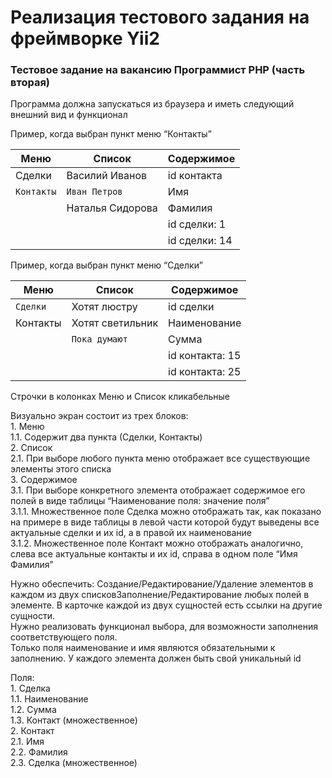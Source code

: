 # Реализация тестового задания на фреймворке Yii2


### Тестовое задание на вакансию Программист PHP (часть вторая)


Программа должна запускаться из браузера и иметь следующий внешний вид и функционал


Пример, когда выбран пункт меню “Контакты”

|    Меню   |      Список      |             Содержимое               |
|-----------|------------------|--------------------------------------|
|Сделки     |Василий Иванов    | id контакта   |  15                  |
|`Контакты` |`Иван Петров`     | Имя           |  Иван                |
|           |Наталья Сидорова  | Фамилия       |  Петров              |
|           |                  | id сделки: 1  |  Пока думают         |
|           |                  | id сделки: 14 |  Хотят светильник    |


Пример, когда выбран пункт меню “Сделки”

|    Меню   |      Список      |              Содержимое              |
|-----------|------------------|--------------------------------------|
|`Сделки`   |Хотят люстру      | id сделки       |  1                 |
|Контакты   |Хотят светильник  | Наименование    |  Пока думают       |
|           |`Пока думают`     | Сумма           |  4 000             |
|           |                  | id контакта: 15 |  Иван Петров       |
|           |                  | id контакта: 25 |  Наталья Сидорова  |


Строчки в колонках Меню и Список кликабельные

Визуально экран состоит из трех блоков:  
1.​ Меню   
  1.1.​ Содержит два пункта (Сделки, Контакты)  
2.​ Список  
  2.1.​ При выборе любого пункта меню отображает все существующие элементы этого списка  
3.​ Содержимое  
  3.1.​ При выборе конкретного элемента отображает содержимое его полей в виде таблицы “Наименование поля: значение поля”  
    3.1.1.​ Множественное поле Сделка можно отображать так, как показано на примере в виде таблицы в левой части которой будут выведены все актуальные сделки и их id, а в правой их наименование  
    3.1.2.​ Множественное поле Контакт можно отображать аналогично, слева все актуальные контакты и их id, справа в одном поле “Имя Фамилия”


Нужно обеспечить:
Создание/Редактирование/Удаление элементов в каждом из двух списковЗаполнение/Редактирование любых полей в элементе. В карточке каждой из двух сущностей есть ссылки на другие сущности.  
Нужно реализовать функционал выбора, для возможности заполнения соответствующего поля.  
Только поля наименование и имя являются обязательными к заполнению. У каждого элемента должен быть свой уникальный id


Поля:  
1.​ Сделка  
  1.1.​ Наименование  
  1.2.​ Сумма  
  1.3.​ Контакт (множественное)  
2.​ Контакт  
  2.1.​ Имя  
  2.2.​ Фамилия  
  2.3.​ Сделка (множественное)  


  



